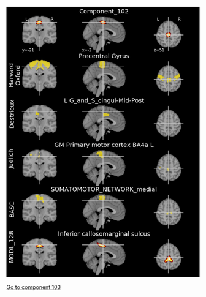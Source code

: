 


![102](preliminary/102.jpg "Component 102")

[Go to component 103](https://parietal-inria.github.io/MODL_atlas/512/103 "Component 103")